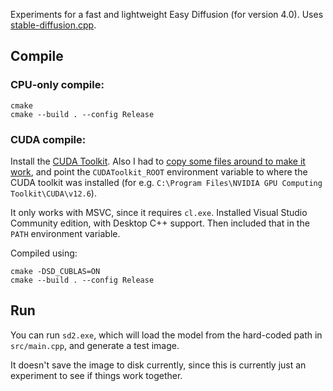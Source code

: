 Experiments for a fast and lightweight Easy Diffusion (for version 4.0). Uses [stable-diffusion.cpp](https://github.com/leejet/stable-diffusion.cpp).

## Compile
### CPU-only compile:

```
cmake
cmake --build . --config Release
```

### CUDA compile:

Install the [CUDA Toolkit](https://developer.nvidia.com/cuda-downloads). Also I had to [copy some files around to make it work](https://github.com/NVlabs/tiny-cuda-nn/issues/164#issuecomment-1280749170), and point the `CUDAToolkit_ROOT` environment variable to where the CUDA toolkit was installed (for e.g. `C:\Program Files\NVIDIA GPU Computing Toolkit\CUDA\v12.6`).

It only works with MSVC, since it requires `cl.exe`. Installed Visual Studio Community edition, with Desktop C++ support. Then included that in the `PATH` environment variable.

Compiled using:
```
cmake -DSD_CUBLAS=ON
cmake --build . --config Release
```

## Run

You can run `sd2.exe`, which will load the model from the hard-coded path in `src/main.cpp`, and generate a test image.

It doesn't save the image to disk currently, since this is currently just an experiment to see if things work together.
